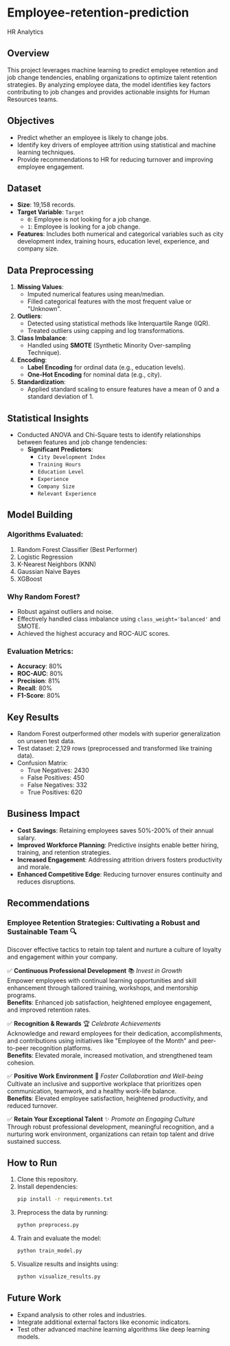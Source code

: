 # Employee-retention-prediction
HR Analytics
  

## Overview  
This project leverages machine learning to predict employee retention and job change tendencies, enabling organizations to optimize talent retention strategies. By analyzing employee data, the model identifies key factors contributing to job changes and provides actionable insights for Human Resources teams.  

## Objectives  
- Predict whether an employee is likely to change jobs.  
- Identify key drivers of employee attrition using statistical and machine learning techniques.  
- Provide recommendations to HR for reducing turnover and improving employee engagement.  

## Dataset  
- **Size**: 19,158 records.  
- **Target Variable**: `Target`  
  - `0`: Employee is not looking for a job change.  
  - `1`: Employee is looking for a job change.  
- **Features**: Includes both numerical and categorical variables such as city development index, training hours, education level, experience, and company size.  

## Data Preprocessing  
1. **Missing Values**:  
   - Imputed numerical features using mean/median.  
   - Filled categorical features with the most frequent value or "Unknown".  
2. **Outliers**:  
   - Detected using statistical methods like Interquartile Range (IQR).  
   - Treated outliers using capping and log transformations.  
3. **Class Imbalance**:  
   - Handled using **SMOTE** (Synthetic Minority Over-sampling Technique).  
4. **Encoding**:  
   - **Label Encoding** for ordinal data (e.g., education levels).  
   - **One-Hot Encoding** for nominal data (e.g., city).  
5. **Standardization**:  
   - Applied standard scaling to ensure features have a mean of 0 and a standard deviation of 1.  

## Statistical Insights  
- Conducted ANOVA and Chi-Square tests to identify relationships between features and job change tendencies:  
  - **Significant Predictors**:  
    - `City Development Index`  
    - `Training Hours`  
    - `Education Level`  
    - `Experience`  
    - `Company Size`  
    - `Relevant Experience`  

## Model Building  
### Algorithms Evaluated:  
1. Random Forest Classifier (Best Performer)  
2. Logistic Regression  
3. K-Nearest Neighbors (KNN)  
4. Gaussian Naive Bayes  
5. XGBoost  

### Why Random Forest?  
- Robust against outliers and noise.  
- Effectively handled class imbalance using `class_weight='balanced'` and SMOTE.  
- Achieved the highest accuracy and ROC-AUC scores.  

### Evaluation Metrics:  
- **Accuracy**: 80%  
- **ROC-AUC**: 80%  
- **Precision**: 81%  
- **Recall**: 80%  
- **F1-Score**: 80%  

## Key Results  
- Random Forest outperformed other models with superior generalization on unseen test data.  
- Test dataset: 2,129 rows (preprocessed and transformed like training data).  
- Confusion Matrix:  
  - True Negatives: 2430  
  - False Positives: 450  
  - False Negatives: 332  
  - True Positives: 620  

## Business Impact  
- **Cost Savings**: Retaining employees saves 50%-200% of their annual salary.  
- **Improved Workforce Planning**: Predictive insights enable better hiring, training, and retention strategies.  
- **Increased Engagement**: Addressing attrition drivers fosters productivity and morale.  
- **Enhanced Competitive Edge**: Reducing turnover ensures continuity and reduces disruptions.  

## Recommendations  
### Employee Retention Strategies: Cultivating a Robust and Sustainable Team 🔍  

Discover effective tactics to retain top talent and nurture a culture of loyalty and engagement within your company.  

✅ **Continuous Professional Development** 📚 *Invest in Growth*  
Empower employees with continual learning opportunities and skill enhancement through tailored training, workshops, and mentorship programs.  
**Benefits**: Enhanced job satisfaction, heightened employee engagement, and improved retention rates.  

✅ **Recognition & Rewards** 🏆 *Celebrate Achievements*  
Acknowledge and reward employees for their dedication, accomplishments, and contributions using initiatives like "Employee of the Month" and peer-to-peer recognition platforms.  
**Benefits**: Elevated morale, increased motivation, and strengthened team cohesion.  

✅ **Positive Work Environment** 🌈 *Foster Collaboration and Well-being*  
Cultivate an inclusive and supportive workplace that prioritizes open communication, teamwork, and a healthy work-life balance.  
**Benefits**: Elevated employee satisfaction, heightened productivity, and reduced turnover.  

✅ **Retain Your Exceptional Talent** ✨ *Promote an Engaging Culture*  
Through robust professional development, meaningful recognition, and a nurturing work environment, organizations can retain top talent and drive sustained success.  


## How to Run  
1. Clone this repository.  
2. Install dependencies:  
   ```bash  
   pip install -r requirements.txt  
   ```  
3. Preprocess the data by running:  
   ```bash  
   python preprocess.py  
   ```  
4. Train and evaluate the model:  
   ```bash  
   python train_model.py  
   ```  
5. Visualize results and insights using:  
   ```bash  
   python visualize_results.py  
   ```  

## Future Work  
- Expand analysis to other roles and industries.  
- Integrate additional external factors like economic indicators.  
- Test other advanced machine learning algorithms like deep learning models.  
